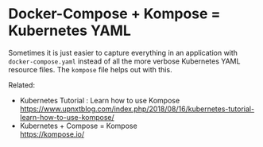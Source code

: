 # Docker-Compose + Kompose = Kubernetes YAML

Sometimes it is just easier to capture everything in an application with
`docker-compose.yaml` instead of all the more verbose Kubernetes YAML
resource files. The `kompose` file helps out with this.

Related:

* Kubernetes Tutorial : Learn how to use Kompose  
  <https://www.upnxtblog.com/index.php/2018/08/16/kubernetes-tutorial-learn-how-to-use-kompose/>
* Kubernetes + Compose = Kompose  
  <https://kompose.io/>
